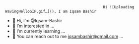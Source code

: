 
                                                Hi ![Uploading WavingHelloGIF.gif…](), I am Iqsam Bashir 




- 👋 Hi, I’m @Iqsam-Bashir
- 👀 I’m interested in ...
- 🌱 I’m currently learning ...
- 💌 You can reach out to me iqsambashir@gmail.com ...

<!---
Iqsam-Bashir/Iqsam-Bashir is a ✨ special ✨ repository because its `README.md` (this file) appears on your GitHub profile.
You can click the Preview link to take a look at your changes.
--->
